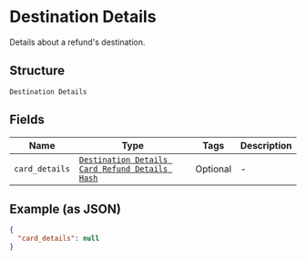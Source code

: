 
# Destination Details

Details about a refund's destination.

## Structure

`Destination Details`

## Fields

| Name | Type | Tags | Description |
|  --- | --- | --- | --- |
| `card_details` | [`Destination Details Card Refund Details Hash`](../../doc/models/destination-details-card-refund-details.md) | Optional | - |

## Example (as JSON)

```json
{
  "card_details": null
}
```

